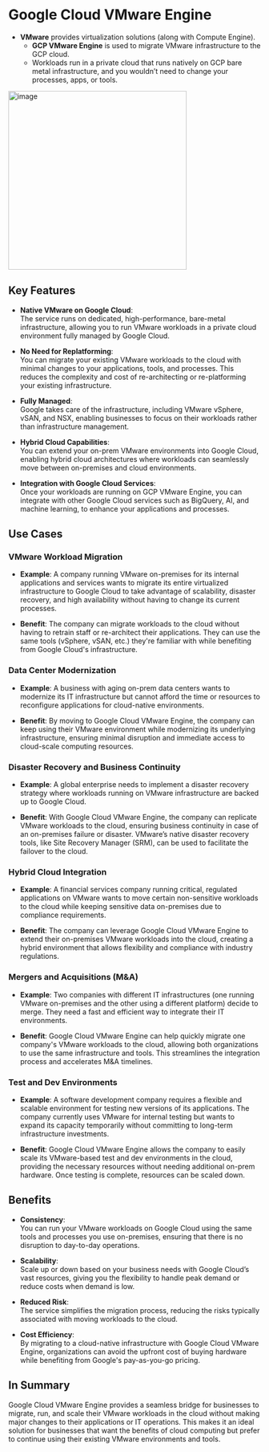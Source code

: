   # Google Cloud VMware Engine
- **VMware** provides virtualization solutions (along with Compute Engine).
  - **GCP VMware Engine** is used to migrate VMware infrastructure to the GCP cloud.
  - Workloads run in a private cloud that runs natively on GCP bare metal infrastructure, and you wouldn’t need to change your processes, apps, or tools.

<img width="356" alt="image" src="https://github.com/user-attachments/assets/f5fb80b6-d2b5-4dac-ae30-be3dddf1343a" />
 

## Key Features

- **Native VMware on Google Cloud**:  
  The service runs on dedicated, high-performance, bare-metal infrastructure, allowing you to run VMware workloads in a private cloud environment fully managed by Google Cloud.

- **No Need for Replatforming**:  
  You can migrate your existing VMware workloads to the cloud with minimal changes to your applications, tools, and processes. This reduces the complexity and cost of re-architecting or re-platforming your existing infrastructure.

- **Fully Managed**:  
  Google takes care of the infrastructure, including VMware vSphere, vSAN, and NSX, enabling businesses to focus on their workloads rather than infrastructure management.

- **Hybrid Cloud Capabilities**:  
  You can extend your on-prem VMware environments into Google Cloud, enabling hybrid cloud architectures where workloads can seamlessly move between on-premises and cloud environments.

- **Integration with Google Cloud Services**:  
  Once your workloads are running on GCP VMware Engine, you can integrate with other Google Cloud services such as BigQuery, AI, and machine learning, to enhance your applications and processes.

## Use Cases

### VMware Workload Migration
- **Example**: A company running VMware on-premises for its internal applications and services wants to migrate its entire virtualized infrastructure to Google Cloud to take advantage of scalability, disaster recovery, and high availability without having to change its current processes.
  
- **Benefit**: The company can migrate workloads to the cloud without having to retrain staff or re-architect their applications. They can use the same tools (vSphere, vSAN, etc.) they're familiar with while benefiting from Google Cloud's infrastructure.

### Data Center Modernization
- **Example**: A business with aging on-prem data centers wants to modernize its IT infrastructure but cannot afford the time or resources to reconfigure applications for cloud-native environments.
  
- **Benefit**: By moving to Google Cloud VMware Engine, the company can keep using their VMware environment while modernizing its underlying infrastructure, ensuring minimal disruption and immediate access to cloud-scale computing resources.

### Disaster Recovery and Business Continuity
- **Example**: A global enterprise needs to implement a disaster recovery strategy where workloads running on VMware infrastructure are backed up to Google Cloud.
  
- **Benefit**: With Google Cloud VMware Engine, the company can replicate VMware workloads to the cloud, ensuring business continuity in case of an on-premises failure or disaster. VMware’s native disaster recovery tools, like Site Recovery Manager (SRM), can be used to facilitate the failover to the cloud.

### Hybrid Cloud Integration
- **Example**: A financial services company running critical, regulated applications on VMware wants to move certain non-sensitive workloads to the cloud while keeping sensitive data on-premises due to compliance requirements.
  
- **Benefit**: The company can leverage Google Cloud VMware Engine to extend their on-premises VMware workloads into the cloud, creating a hybrid environment that allows flexibility and compliance with industry regulations.

### Mergers and Acquisitions (M&A)
- **Example**: Two companies with different IT infrastructures (one running VMware on-premises and the other using a different platform) decide to merge. They need a fast and efficient way to integrate their IT environments.
  
- **Benefit**: Google Cloud VMware Engine can help quickly migrate one company's VMware workloads to the cloud, allowing both organizations to use the same infrastructure and tools. This streamlines the integration process and accelerates M&A timelines.

### Test and Dev Environments
- **Example**: A software development company requires a flexible and scalable environment for testing new versions of its applications. The company currently uses VMware for internal testing but wants to expand its capacity temporarily without committing to long-term infrastructure investments.
  
- **Benefit**: Google Cloud VMware Engine allows the company to easily scale its VMware-based test and dev environments in the cloud, providing the necessary resources without needing additional on-prem hardware. Once testing is complete, resources can be scaled down.

## Benefits

- **Consistency**:  
  You can run your VMware workloads on Google Cloud using the same tools and processes you use on-premises, ensuring that there is no disruption to day-to-day operations.

- **Scalability**:  
  Scale up or down based on your business needs with Google Cloud’s vast resources, giving you the flexibility to handle peak demand or reduce costs when demand is low.

- **Reduced Risk**:  
  The service simplifies the migration process, reducing the risks typically associated with moving workloads to the cloud.

- **Cost Efficiency**:  
  By migrating to a cloud-native infrastructure with Google Cloud VMware Engine, organizations can avoid the upfront cost of buying hardware while benefiting from Google's pay-as-you-go pricing.

## In Summary
Google Cloud VMware Engine provides a seamless bridge for businesses to migrate, run, and scale their VMware workloads in the cloud without making major changes to their applications or IT operations. This makes it an ideal solution for businesses that want the benefits of cloud computing but prefer to continue using their existing VMware environments and tools.
